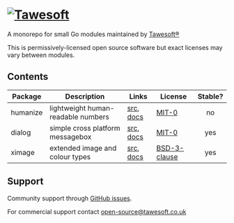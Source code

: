 [![Tawesoft](https://www.tawesoft.co.uk/media/0/logo-240r.png)](https://tawesoft.co.uk/go)
================================================================================

A monorepo for small Go modules maintained by [Tawesoft&reg;](https://www.tawesoft.co.uk/go)

This is permissively-licensed open source software but exact licenses may vary between modules.

Contents
--------

| Package  | Description                              | Links                                   | License                     | Stable?  | 
| -------- | ---------------------------------------- | --------------------------------------- | ----------------------------|:--------:|
| humanize | lightweight human-readable numbers       | [src](./humanize), [docs][doc_humanize] | [MIT-0][copy_humanize]      | no       |
| dialog   | simple cross platform messagebox         | [src](./dialog),   [docs][doc_dialog]   | [MIT-0][copy_dialog]        | yes      |
| ximage   | extended image and colour types          | [src](./ximage),   [docs][doc_ximage]   | [BSD-3-clause][copy_ximage] | yes      |

[doc_humanize]: https://godoc.org/tawesoft.co.uk/go/humanize
[doc_dialog]:   https://godoc.org/tawesoft.co.uk/go/dialog
[doc_ximage]:   https://godoc.org/tawesoft.co.uk/go/ximage

[copy_humanize]: ./humanize/COPYING.md
[copy_dialog]:   ./dialog/COPYING.md
[copy_ximage]:   ./ximage/LICENSE.txt

Support
-------

Community support through [GitHub issues](https://github.com/tawesoft/go/issues).

For commercial support contact open-source@tawesoft.co.uk

